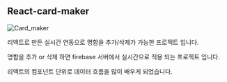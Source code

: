 ## React-card-maker

![Card_maker](https://user-images.githubusercontent.com/68048248/125464518-22a65367-a67b-4f0a-af47-34c3afcefcf9.gif)

리액트로 만든 실시간 연동으로 명함을 추가/삭제가 가능한 프로젝트 입니다.

명함을 추가 or 삭제 하면 firebase 서버에서 실시간으로 적용 되는 프로젝트 입니다.

리액트의 컴포넌트 단위로 데이터 흐름을 많이 배우게 되었습니다.
